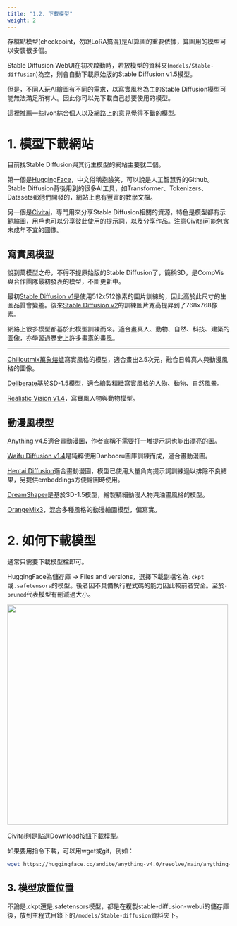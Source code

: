 ```yaml
---
title: "1.2. 下載模型"
weight: 2
---
```


存檔點模型(checkpoint，勿跟LoRA搞混)是AI算圖的重要依據，算圖用的模型可以安裝很多個。

Stable Diffusion WebUI在初次啟動時，若放模型的資料夾(`models/Stable-diffusion`)為空，則會自動下載原始版的Stable Diffusion v1.5模型。

但是，不同人玩AI繪圖有不同的需求，以寫實風格為主的Stable Diffusion模型可能無法滿足所有人。因此你可以先下載自己想要使用的模型。

這裡推薦一些Ivon綜合個人以及網路上的意見覺得不錯的模型。


# 1. 模型下載網站

目前找Stable Diffusion與其衍生模型的網站主要就二個。

第一個是[HuggingFace](https://huggingface.co/models?other=stable-diffusion)，中文俗稱抱臉笑，可以說是人工智慧界的Github。Stable Diffusion背後用到的很多AI工具，如Transformer、Tokenizers、Datasets都他們開發的，網站上也有豐富的教學文檔。

另一個是[Civitai](https://civitai.com/)，專門用來分享Stable Diffusion相關的資源，特色是模型都有示範縮圖，用戶也可以分享彼此使用的提示詞，以及分享作品。注意Civitai可能包含未成年不宜的圖像。


## 寫實風模型

說到萬模型之母，不得不提原始版的Stable Diffusion了，簡稱SD，是CompVis與合作團隊最初發表的模型，不斷更新中。

最初[Stable Diffusion v1](https://huggingface.co/runwayml/stable-diffusion-v1-5)是使用512x512像素的圖片訓練的，因此高於此尺寸的生圖品質會變差。後來[Stable Diffusion v2](https://huggingface.co/stabilityai/stable-diffusion-2-1)的訓練圖片寬高提昇到了768x768像素。

網路上很多模型都基於此模型訓練而來。適合畫真人、動物、自然、科技、建築的圖像，亦學習過歷史上許多畫家的畫風。

---

[Chilloutmix萬象熔爐](https://civitai.com/models/6424/chilloutmix)寫實風格的模型，適合畫出2.5次元，融合日韓真人與動漫風格的圖像。

[Deliberate](https://civitai.com/models/4823/deliberate)基於SD-1.5模型，適合繪製精緻寫實風格的人物、動物、自然風景。

[Realistic Vision v1.4](https://civitai.com/models/4201/realistic-vision-v13)，寫實風人物與動物模型。


## 動漫風模型

[Anything v4.5](https://huggingface.co/andite/anything-v4.0)適合畫動漫圖，作者宣稱不需要打一堆提示詞也能出漂亮的圖。

[Waifu Diffusion v1.4](https://huggingface.co/hakurei/waifu-diffusion-v1-4)是純粹使用Danbooru圖庫訓練而成，適合畫動漫圖。

[Hentai Diffusion](https://github.com/Delcos/Hentai-Diffusion)適合畫動漫圖，模型已使用大量負向提示詞訓練過以排除不良結果，另提供embeddings方便繪圖時使用。

[DreamShaper](https://civitai.com/models/4384/dreamshaper)是基於SD-1.5模型，繪製精細動漫人物與油畫風格的模型。

[OrangeMix3](https://huggingface.co/WarriorMama777/OrangeMixs)，混合多種風格的動漫繪圖模型，偏寫實。


# 2. 如何下載模型

通常只需要下載模型檔即可。

HuggingFace為儲存庫 → Files and versions，選擇下載副檔名為`.ckpt`或`.safetensors`的模型。後者因不具備執行程式碼的能力因此較前者安全。至於`-pruned`代表模型有刪減過大小。

<img src=/posts/stable-diffusion-webui-manuals/images/RvclOoa.webp alt=""  width=500 loading="lazy">

Civitai則是點選Download按鈕下載模型。


如果要用指令下載，可以用wget或git，例如：
```bash
wget https://huggingface.co/andite/anything-v4.0/resolve/main/anything-v4.5-pruned.safetensors
```


## 3. 模型放置位置

不論是.ckpt還是.safetensors模型，都是在複製stable-diffusion-webui的儲存庫後，放到主程式目錄下的`/models/Stable-diffusion`資料夾下。

